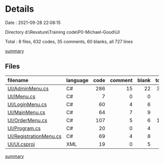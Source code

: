 # Details

Date : 2021-09-28 22:08:15

Directory d:\Revature\Training code\P0-Michael-Good\UI

Total : 8 files,  632 codes, 35 comments, 60 blanks, all 727 lines

[summary](results.md)

## Files
| filename | language | code | comment | blank | total |
| :--- | :--- | ---: | ---: | ---: | ---: |
| [UI/AdminMenu.cs](/UI/AdminMenu.cs) | C# | 286 | 15 | 22 | 323 |
| [UI/IMenu.cs](/UI/IMenu.cs) | C# | 7 | 0 | 0 | 7 |
| [UI/LoginMenu.cs](/UI/LoginMenu.cs) | C# | 60 | 4 | 6 | 70 |
| [UI/MainMenu.cs](/UI/MainMenu.cs) | C# | 64 | 7 | 9 | 80 |
| [UI/OrderMenu.cs](/UI/OrderMenu.cs) | C# | 107 | 5 | 6 | 118 |
| [UI/Program.cs](/UI/Program.cs) | C# | 20 | 0 | 4 | 24 |
| [UI/RegistrationMenu.cs](/UI/RegistrationMenu.cs) | C# | 69 | 4 | 8 | 81 |
| [UI/UI.csproj](/UI/UI.csproj) | XML | 19 | 0 | 5 | 24 |

[summary](results.md)